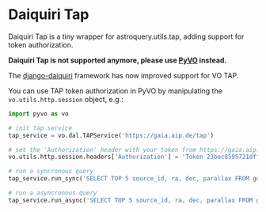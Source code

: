 Daiquiri Tap
============

Daiquiri Tap is a tiny wrapper for astroquery.utils.tap, adding support for token authorization.

**Daiquiri Tap is not supported anymore, please use [PyVO](https://pyvo.readthedocs.io/en/latest/) instead.**

The [django-daiquiri](https://github.com/django-daiquiri) framework has now improved support for VO TAP.  

You can use TAP token authorization in PyVO by manipulating the `vo.utils.http.session` object, e.g.:

```python
import pyvo as vo

# init tap service
tap_service = vo.dal.TAPService('https://gaia.aip.de/tap')

# set the 'Authorization' header with your token from https://gaia.aip.de/accounts/token/
vo.utils.http.session.headers['Authorization'] = 'Token 23bec8595721dff3fce14265742cd6d0aaef6b95'

# run a syncronous query
tap_service.run_sync('SELECT TOP 5 source_id, ra, dec, parallax FROM gdr2.gaia_source ORDER BY random_index')

# run a asyncronous query
tap_service.run_async('SELECT TOP 5 source_id, ra, dec, parallax FROM gdr2.gaia_source ORDER BY random_index')
```
